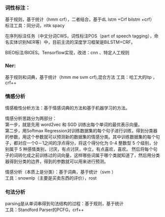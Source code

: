 ### 词性标注：
基于规则，基于统计（hmm crf），二者结合，基于dL lstm +Crf bilstm +crf）   
标注工具：同分词，nltk spacy

在序列标注任务（中文分词CWS，词性标注POS（part of speech tagging），命名实体识别NER等）中，目前主流的深度学习框架是BiLSTM+CRF。  

BIEO标注/BIOES。Tensorflow实现，改进：cnn 、特定人工规则


### Ner:
基于规则和词典，基于统计（hmm me svm crf),混合方法
工具：哈工大的ltp ，crf++

### 情感分析
情感极性分析方法：基于情感词典的方法和基于机器学习的方法。

情感分析思路分为两部分：   
第一步，就是先用 word2vec 和 SGD 训练出每个单词的最优表示向量。    
第二步，用Softmax Regression对训练数据集的每个句子进行训练，得到分类器的参数，用这个参数就可以预测新的数据集的情感分类。其中训练数据集的每个句子，都对应一个0－1之间的浮点得分，将这个得分化为 0-4 整数型 5 个级别，分别属于 5 种感情类别，讨厌，有点讨厌，中立，有点喜欢，喜欢。 
然后将每个句子的词转化成之前训练过的词向量，这样哪些词属于哪个类就知道了，然后用分类器得到分类的边界，得到的参数就可以用来进行预测。 

情感分析（本质上是分类）：基于词典，基于统计（svm ）   
工具：snownlp（主要是买卖东西的评价），rost 

### 句法分析
parsing是从单词串得到句法结构的过程：基于规则，基于统计  
工具：Standford Parser的PCFG，crf++
